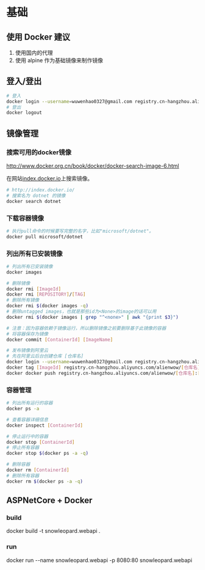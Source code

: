 # 基础
## 使用 Docker 建议
1. 使用国内的代理
1. 使用 alpine 作为基础镜像来制作镜像

## 登入/登出
```bash
# 登入
docker login --username=wuwenhao0327@gmail.com registry.cn-hangzhou.aliyuncs.com
# 登出
docker logout
```
## 镜像管理
### 搜索可用的docker镜像
http://www.docker.org.cn/book/docker/docker-search-image-6.html

在网站[index.docker.io](http://index.docker.io/)上搜索镜像。

```bash
# http://index.docker.io/
# 搜索名为 dotnet 的镜像
docker search dotnet
```

### 下载容器镜像
```bash
# 执行pull命令的时候要写完整的名字，比如"microsoft/dotnet"。
docker pull microsoft/dotnet
```

### 列出所有已安装镜像
```bash
# 列出所有已安装镜像
docker images

# 删除镜像
docker rmi [ImageId]
docker rmi [REPOSITORY]/[TAG]
# 删除所有镜像
docker rmi $(docker images -q)
# 删除untagged images，也就是那些id为<None>的image的话可以用
docker rmi $(docker images | grep "^<none>" | awk "{print $3}")

# 注意：因为容器依赖于镜像运行，所以删除镜像之前要删除基于此镜像的容器
# 将容器保存为镜像
docker commit [ContainerId] [ImageName]

# 发布镜像到阿里云
# 先在阿里云后台创建仓库 [仓库名]
docker login --username=wuwenhao0327@gmail.com registry.cn-hangzhou.aliyuncs.com
docker tag [ImageId] registry.cn-hangzhou.aliyuncs.com/alienwow/[仓库名]:[镜像版本号]
docker docker push registry.cn-hangzhou.aliyuncs.com/alienwow/[仓库名]:[镜像版本号]

```


### 容器管理
```bash
# 列出所有运行的容器
docker ps -a

# 查看容器详细信息
docker inspect [ContainerId]

# 停止运行中的容器
docker stop [ContainerId]
# 停止所有容器
docker stop $(docker ps -a -q)

# 删除容器
docker rm [ContainerId]
# 删除所有容器
docker rm $(docker ps -a -q)
```

## ASPNetCore + Docker

### build
docker build -t snowleopard.webapi .

### run
docker run --name snowleopard.webapi  -p 8080:80 snowleopard.webapi

















```bash
```